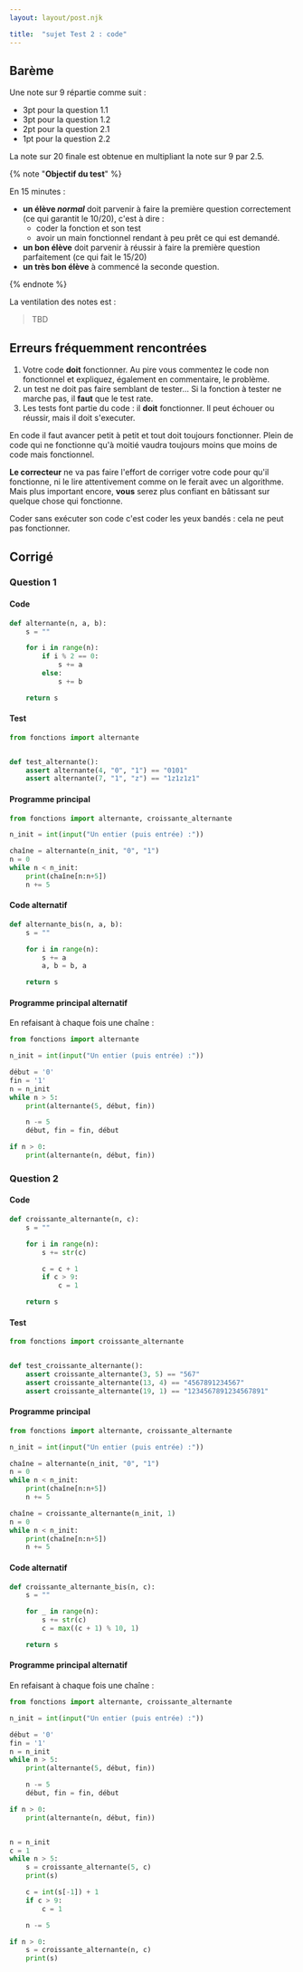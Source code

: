 ```yaml
---
layout: layout/post.njk

title:  "sujet Test 2 : code"
---
```



## Barème

Une note sur 9 répartie comme suit :

- 3pt pour la question 1.1
- 3pt pour la question 1.2
- 2pt pour la question 2.1
- 1pt pour la question 2.2

La note sur $20$ finale est obtenue en multipliant la note sur 9 par $2.5$.

{% note "**Objectif du test**" %}

En 15 minutes :

- **un élève *normal*** doit parvenir à faire la première question correctement (ce qui garantit le 10/20), c'est à dire :
  - coder la fonction et son test
  - avoir un main fonctionnel rendant à peu prêt ce qui est demandé.
- **un bon élève** doit parvenir à réussir à faire la première question parfaitement (ce qui fait le 15/20)
- **un très bon élève** à commencé la seconde question.

{% endnote %}

La ventilation des notes est :

> TBD

## Erreurs fréquemment rencontrées

1. Votre code **doit** fonctionner. Au pire vous commentez le code non fonctionnel et expliquez, également en commentaire, le problème.
2. un test ne doit pas faire semblant de tester... Si la fonction à tester ne marche pas, il **faut** que le test rate.
3. Les tests font partie du code : il **doit** fonctionner. Il peut échouer ou réussir, mais il doit s'executer.

En code il faut avancer petit à petit et tout doit toujours fonctionner. Plein de code qui ne fonctionne qu'à moitié vaudra toujours moins que moins de code mais fonctionnel.

**Le correcteur** ne va pas faire l'effort de corriger votre code pour qu'il fonctionne, ni le lire attentivement comme on le ferait avec un algorithme. Mais plus important encore, **vous** serez plus confiant en bâtissant sur quelque chose qui fonctionne.

Coder sans exécuter son code c'est coder les yeux bandés : cela ne peut pas fonctionner.

## Corrigé

### Question 1

#### Code

```python
def alternante(n, a, b):
    s = ""

    for i in range(n):
        if i % 2 == 0:
            s += a
        else:
            s += b

    return s
```

#### Test

```python
from fonctions import alternante


def test_alternante():
    assert alternante(4, "0", "1") == "0101"
    assert alternante(7, "1", "z") == "1z1z1z1"
```

#### Programme principal

```python
from fonctions import alternante, croissante_alternante

n_init = int(input("Un entier (puis entrée) :"))

chaîne = alternante(n_init, "0", "1")
n = 0
while n < n_init:
    print(chaîne[n:n+5])
    n += 5
```

#### Code alternatif

```python
def alternante_bis(n, a, b):
    s = ""

    for i in range(n):
        s += a
        a, b = b, a

    return s
```

#### Programme principal alternatif

En refaisant à chaque fois une chaîne :

```python
from fonctions import alternante

n_init = int(input("Un entier (puis entrée) :"))

début = '0'
fin = '1'
n = n_init
while n > 5:
    print(alternante(5, début, fin))

    n -= 5
    début, fin = fin, début

if n > 0:
    print(alternante(n, début, fin))

```

### Question 2

#### Code

```python
def croissante_alternante(n, c):
    s = ""

    for i in range(n):
        s += str(c)

        c = c + 1
        if c > 9:
            c = 1

    return s
```

#### Test

```python
from fonctions import croissante_alternante


def test_croissante_alternante():
    assert croissante_alternante(3, 5) == "567"
    assert croissante_alternante(13, 4) == "4567891234567"
    assert croissante_alternante(19, 1) == "1234567891234567891"
```

#### Programme principal

```python
from fonctions import alternante, croissante_alternante

n_init = int(input("Un entier (puis entrée) :"))

chaîne = alternante(n_init, "0", "1")
n = 0
while n < n_init:
    print(chaîne[n:n+5])
    n += 5

chaîne = croissante_alternante(n_init, 1)
n = 0
while n < n_init:
    print(chaîne[n:n+5])
    n += 5

```

#### Code alternatif

```python
def croissante_alternante_bis(n, c):
    s = ""

    for _ in range(n):
        s += str(c)
        c = max((c + 1) % 10, 1)

    return s
```

#### Programme principal alternatif

En refaisant à chaque fois une chaîne :

```python
from fonctions import alternante, croissante_alternante

n_init = int(input("Un entier (puis entrée) :"))

début = '0'
fin = '1'
n = n_init
while n > 5:
    print(alternante(5, début, fin))

    n -= 5
    début, fin = fin, début

if n > 0:
    print(alternante(n, début, fin))


n = n_init
c = 1
while n > 5:
    s = croissante_alternante(5, c)
    print(s)

    c = int(s[-1]) + 1
    if c > 9:
        c = 1

    n -= 5

if n > 0:
    s = croissante_alternante(n, c)
    print(s)
```
